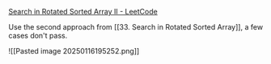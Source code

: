 [Search in Rotated Sorted Array II - LeetCode](https://leetcode.com/problems/search-in-rotated-sorted-array-ii/description/)

Use the second approach from [[33. Search in Rotated Sorted Array]], a few cases don't pass.

![[Pasted image 20250116195252.png]]